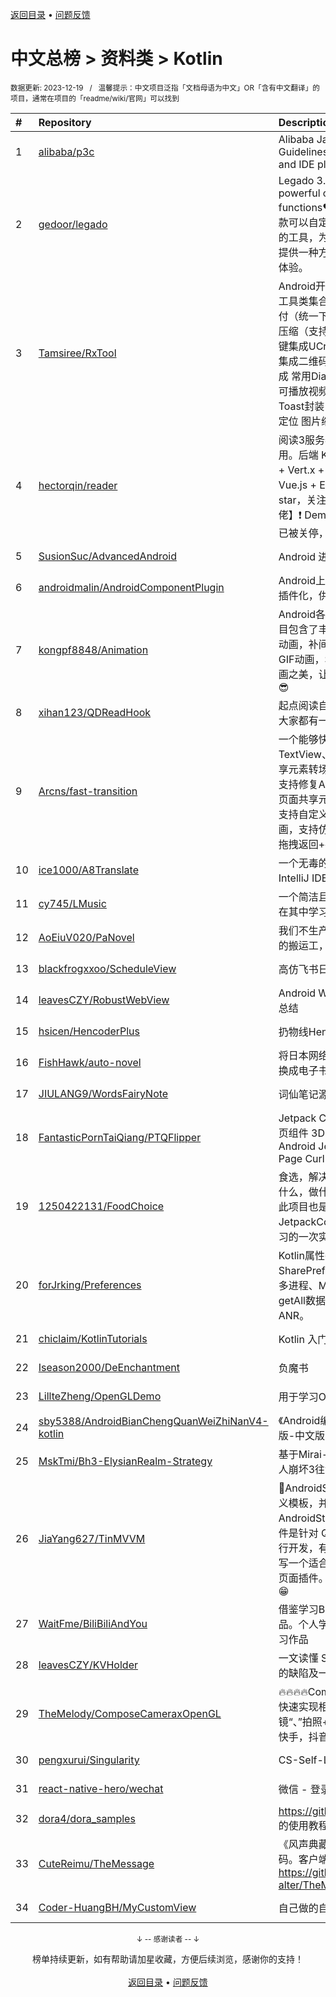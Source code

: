 <a href="https://gitee.com/GrowingGit/GitHub-Chinese-Top-Charts#github中文排行榜">返回目录</a> • <a href="/content/docs/feedback.md">问题反馈</a>

# 中文总榜 > 资料类 > Kotlin
<sub>数据更新: 2023-12-19&nbsp;&nbsp;&nbsp;/&nbsp;&nbsp;&nbsp;温馨提示：中文项目泛指「文档母语为中文」OR「含有中文翻译」的项目，通常在项目的「readme/wiki/官网」可以找到</sub>

|#|Repository|Description|Stars|Updated|
|:-|:-|:-|:-|:-|
|1|[alibaba/p3c](https://github.com/alibaba/p3c)|Alibaba Java Coding Guidelines pmd implements and IDE plugin|29842|2023-08-08|
|2|[gedoor/legado](https://github.com/gedoor/legado)|Legado 3.0 Book Reader with powerful controls & full functions❤️阅读3.0, 阅读是一款可以自定义来源阅读网络内容的工具，为广大网络文学爱好者提供一种方便、快捷舒适的试读体验。|20294|2023-12-18|
|3|[Tamsiree/RxTool](https://github.com/Tamsiree/RxTool)|Android开发人员不得不收集的工具类集合   支付宝支付   微信支付（统一下单）   微信分享   Zip4j压缩（支持分卷压缩与加密）   一键集成UCrop选择圆形头像   一键集成二维码和条形码的扫描与生成   常用Dialog   WebView的封装可播放视频   仿斗鱼滑动验证码   Toast封装   震动   GPS   Location定位   图片缩放   Exif 图片 ...|12102|2023-08-01|
|4|[hectorqin/reader](https://github.com/hectorqin/reader)|阅读3服务器版，桌面端，iOS可用。后端 Kotlin + Spring Boot + Vert.x + Coroutine ；前端 Vue.js + Element。麻烦点点star，关注一下公众号【假装大佬】❗️  Demo服务器由于未备案已被关停，建议自行搭建|6179|2023-11-10|
|5|[SusionSuc/AdvancedAndroid](https://github.com/SusionSuc/AdvancedAndroid)|Android 进阶|2530|2023-06-19|
|6|[androidmalin/AndroidComponentPlugin](https://github.com/androidmalin/AndroidComponentPlugin)|Android上简单实现四大组件的插件化，供学习使用|433|2023-12-11|
|7|[kongpf8848/Animation](https://github.com/kongpf8848/Animation)|Android各种动画效果合集，项目包含了丰富的动画实例(逐帧动画，补间动画，Lottie动画，GIF动画，SVGA动画)，体验动画之美，让Android动起来😊😄😎|432|2023-08-24|
|8|[xihan123/QDReadHook](https://github.com/xihan123/QDReadHook)|起点阅读自定义增强 Xp 模块,愿大家都有一个愉快的看书体验|378|2023-12-14|
|9|[Arcns/fast-transition](https://github.com/Arcns/fast-transition)|一个能够快速实现Android TextView、圆角、切换图片等共享元素转场效果的工具库，同时支持修复Android Q三个及以上页面共享元素动画丢失的BUG，支持自定义复杂的共享元素动画，支持仿小红书、Lemon8的拖拽返回+共享元素转场效果。|201|2023-09-19|
|10|[ice1000/A8Translate](https://github.com/ice1000/A8Translate)|一个无毒的Android Studio / IntelliJ IDEA 翻译插件|162|2023-12-02|
|11|[cy745/LMusic](https://github.com/cy745/LMusic)|一个简洁且独特的音乐播放器，在其中学习使用了MVVM架构|144|2023-12-13|
|12|[AoEiuV020/PaNovel](https://github.com/AoEiuV020/PaNovel)|我们不生产小说，我们只做网站的搬运工，|137|2023-12-05|
|13|[blackfrogxxoo/ScheduleView](https://github.com/blackfrogxxoo/ScheduleView)|高仿飞书日历（Android）|103|2023-10-30|
|14|[leavesCZY/RobustWebView](https://github.com/leavesCZY/RobustWebView)|Android WebView H5 秒开方案总结|92|2023-11-10|
|15|[hsicen/HencoderPlus](https://github.com/hsicen/HencoderPlus)|扔物线Hencoder plus系列课程 |64|2023-11-25|
|16|[FishHawk/auto-novel](https://github.com/FishHawk/auto-novel)|将日本网络小说翻译成中文并转换成电子书。|60|2023-12-18|
|17|[JIULANG9/WordsFairyNote](https://github.com/JIULANG9/WordsFairyNote)|词仙笔记源码|46|2023-07-07|
|18|[FantasticPornTaiQiang/PTQFlipper](https://github.com/FantasticPornTaiQiang/PTQFlipper)|Jetpack Compose 仿真书籍翻页组件 3D Page Flip for Android Jetpack Compose - Page Curl|39|2023-09-01|
|19|[1250422131/FoodChoice](https://github.com/1250422131/FoodChoice)|食选，解决生活中每天吃饭，吃什么，做什么，怎么做的问题，此项目也是我对JetpackCompose的MVI架构学习的一次实践。|30|2023-10-08|
|20|[forJrking/Preferences](https://github.com/forJrking/Preferences)|Kotlin属性委托简化SharePreferences使用，支持多进程、MMKV、数据加密、getAll数据迁移，并优化sp的ANR。|30|2023-07-30|
|21|[chiclaim/KotlinTutorials](https://github.com/chiclaim/KotlinTutorials)|Kotlin 入门到进阶|30|2023-09-28|
|22|[Iseason2000/DeEnchantment](https://github.com/Iseason2000/DeEnchantment)|负魔书|28|2023-10-11|
|23|[LillteZheng/OpenGLDemo](https://github.com/LillteZheng/OpenGLDemo)|用于学习OpenGL|22|2023-07-06|
|24|[sby5388/AndroidBianChengQuanWeiZhiNanV4-kotlin](https://github.com/sby5388/AndroidBianChengQuanWeiZhiNanV4-kotlin)|《Android编程权威指南》(第四版-中文版-kotlin) 配套源码|19|2023-09-18|
|25|[MskTmi/Bh3-ElysianRealm-Strategy](https://github.com/MskTmi/Bh3-ElysianRealm-Strategy)|基于Mirai-Console的QQ机器人崩坏3往世乐土攻略插件|16|2023-11-20|
|26|[JiaYang627/TinMVVM](https://github.com/JiaYang627/TinMVVM)|:book:AndroidStudio 4.X+ 编写自定义模板，并且适配了AndroidStudio Fox版本，此插件是针对 QuickAndroid 项目进行开发，有兴趣可学习一下。编写一个适合自己项目的一键生成页面插件。希望能帮助到大家。:grin:|16|2023-09-14|
|27|[WaitFme/BiliBiliAndYou](https://github.com/WaitFme/BiliBiliAndYou)|借鉴学习BiliYou，哔哩等优秀作品。个人学习Compose UI的练习作品|15|2023-07-17|
|28|[leavesCZY/KVHolder](https://github.com/leavesCZY/KVHolder)|一文读懂 SharedPreferences 的缺陷及一点点思考|15|2023-12-10|
|29|[TheMelody/ComposeCameraxOpenGL](https://github.com/TheMelody/ComposeCameraxOpenGL)|🔥🔥🔥🔥Compose结合CameraX快速实现相机“拍视频实时滤镜“、”拍照+滤镜“，仿小红书，快手，抖音效果|13|2023-09-24|
|30|[pengxurui/Singularity](https://github.com/pengxurui/Singularity)|CS-Self-Learning|13|2023-12-01|
|31|[react-native-hero/wechat](https://github.com/react-native-hero/wechat)|微信 - 登录、分享、支付|13|2023-10-30|
|32|[dora4/dora_samples](https://github.com/dora4/dora_samples)|https://github.com/dora4/dora 的使用教程。|12|2023-12-16|
|33|[CuteReimu/TheMessage](https://github.com/CuteReimu/TheMessage)|《风声典藏版》桌游的服务端代码。客户端代码见：https://github.com/Death-alter/TheMessage|11|2023-12-18|
|34|[Coder-HuangBH/MyCustomView](https://github.com/Coder-HuangBH/MyCustomView)|自己做的自定义View集合|9|2023-11-05|

<div align="center">
    <p><sub>↓ -- 感谢读者 -- ↓</sub></p>
    榜单持续更新，如有帮助请加星收藏，方便后续浏览，感谢你的支持！
</div>

<br/>

<div align="center"><a href="https://gitee.com/GrowingGit/GitHub-Chinese-Top-Charts#github中文排行榜">返回目录</a> • <a href="/content/docs/feedback.md">问题反馈</a></div>

